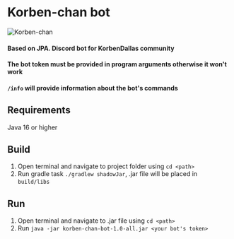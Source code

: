 # Korben-chan bot
![Korben-chan](korben.png)
#### Based on JPA. Discord bot for KorbenDallas community
#### The bot token must be provided in program arguments otherwise it won't work
#### ``/info`` will provide information about the bot's commands

## Requirements
Java 16 or higher

## Build
1. Open terminal and navigate to project folder using ``cd <path>``
2. Run gradle task ``./gradlew shadowJar``, .jar file will be placed in ``build/libs``

## Run
1. Open terminal and navigate to .jar file using ``cd <path>``
2. Run ``java -jar korben-chan-bot-1.0-all.jar <your bot's token>``
